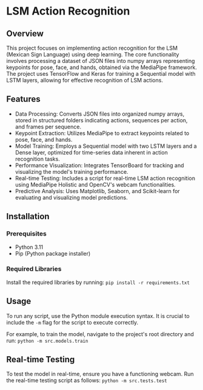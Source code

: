 # LSM Action Recognition

## Overview
This project focuses on implementing action recognition for the LSM (Mexican Sign Language) using deep learning. The core functionality involves processing a dataset of JSON files into numpy arrays representing keypoints for pose, face, and hands, obtained via the MediaPipe framework. The project uses TensorFlow and Keras for training a Sequential model with LSTM layers, allowing for effective recognition of LSM actions.

## Features
* Data Processing: Converts JSON files into organized numpy arrays, stored in structured folders indicating actions, sequences per action, and frames per sequence.
* Keypoint Extraction: Utilizes MediaPipe to extract keypoints related to pose, face, and hands.
* Model Training: Employs a Sequential model with two LSTM layers and a Dense layer, optimized for time-series data inherent in action recognition tasks.
* Performance Visualization: Integrates TensorBoard for tracking and visualizing the model's training performance.
* Real-time Testing: Includes a script for real-time LSM action recognition using MediaPipe Holistic and OpenCV's webcam functionalities.
* Predictive Analysis: Uses Matplotlib, Seaborn, and Scikit-learn for evaluating and visualizing model predictions.

## Installation
### Prerequisites
* Python 3.11
* Pip (Python package installer)

### Required Libraries
Install the required libraries by running:
```pip install -r requirements.txt```

## Usage

To run any script, use the Python module execution syntax. It is crucial to include the `-m` flag for the script to execute correctly.

For example, to train the model, navigate to the project's root directory and run:
```python -m src.models.train```

## Real-time Testing
To test the model in real-time, ensure you have a functioning webcam. Run the real-time testing script as follows:
```python -m src.tests.test```